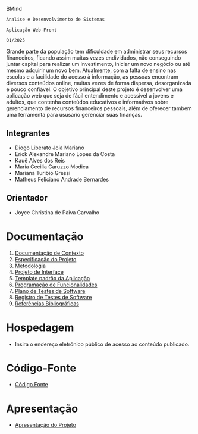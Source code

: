 BMind 

`Analise e Desenvolvimento de Sistemas`

`Aplicação Web-Front`

`01/2025`

Grande parte da população tem dificuldade em administrar seus recursos financeiros, ficando assim muitas vezes endividados, não conseguindo juntar capital para realizar um investimento, iniciar um novo negócio ou até mesmo adquirir um novo bem. Atualmente, com a falta de ensino nas escolas e a facilidade do acesso à informação, as pessoas encontram diversos conteúdos online, muitas vezes de forma dispersa, desorganizada e pouco confiável.
O objetivo principal deste projeto é desenvolver uma aplicação web que seja de fácil entendimento e acessível a jovens e adultos, que contenha conteúdos educativos e informativos sobre gerenciamento de recursos financeiros pessoais, além de oferecer tambem uma ferramenta para ususario gerenciar suas finanças.

## Integrantes

* Diogo Liberato Joia Mariano 
* Erick Alexandre Mariano Lopes da Costa 
* Kauê Alves dos Reis 
* Maria Cecilia Caruzzo Modica 
* Mariana Turibio Gressi 
* Matheus Feliciano Andrade Bernardes 

## Orientador

* Joyce Christina de Paiva Carvalho 

# Documentação

<ol>
<li><a href="documentos/01-Documentação de Contexto.md"> Documentação de Contexto</a></li>
<li><a href="documentos/02-Especificação do Projeto.md"> Especificação do Projeto</a></li>
<li><a href="documentos/03-Metodologia.md"> Metodologia</a></li>
<li><a href="documentos/04-Projeto de Interface.md"> Projeto de Interface</a></li>
<li><a href="documentos/05-Template padrão da Aplicação.md"> Template padrão da Aplicação</a></li>
<li><a href="documentos/06-Programação de Funcionalidades.md"> Programação de Funcionalidades</a></li>
<li><a href="documentos/07-Plano de Testes de Software.md"> Plano de Testes de Software</a></li>
<li><a href="documentos/08-Registro de Testes de Software.md"> Registro de Testes de Software</a></li>
<li><a href="documentos/09-Referências.md"> Referências Bibliográficas</a></li>
</ol>

# Hospedagem

* Insira o endereço eletrônico público de acesso ao conteúdo publicado. 

# Código-Fonte

* <a href="codigo-fonte/README.md">Código Fonte</a>

# Apresentação

* <a href="apresentacao/README.md">Apresentação do Projeto</a>
